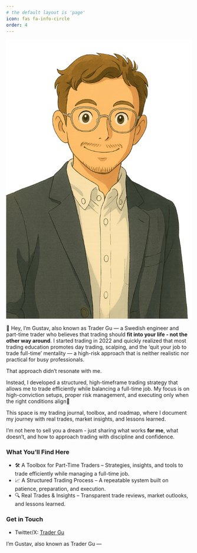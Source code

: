 ```yaml
---
# the default layout is 'page'
icon: fas fa-info-circle
order: 4
---
```


![Profile Trader Gu](/assets/img/tg-profile-ghibli-transparent.png)

👋 Hey, I’m Gustav, also known as Trader Gu — a Swedish engineer and part-time trader who believes that trading should **fit into your life - not the other way around**. I started trading in 2022 and quickly realized that most trading education promotes day trading, scalping, and the ‘quit your job to trade full-time’ mentality — a high-risk approach that is neither realistic nor practical for busy professionals.

That approach didn’t resonate with me.

Instead, I developed a structured, high-timeframe trading strategy that allows me to trade efficiently while balancing a full-time job. My focus is on high-conviction setups, proper risk management, and executing only when the right conditions align​📍 

This space is my trading journal, toolbox, and roadmap, where I document my journey with real trades, market insights, and lessons learned.

I’m not here to sell you a dream - just sharing what works **for me**, what doesn’t, and how to approach trading with discipline and confidence.

### What You’ll Find Here

- 🛠 A Toolbox for Part-Time Traders – Strategies, insights, and tools to trade efficiently while managing a full-time job.
- 📈 A Structured Trading Process – A repeatable system built on patience, preparation, and execution.
- 🔍 Real Trades & Insights – Transparent trade reviews, market outlooks, and lessons learned.

### Get in Touch
- Twitter/X: [Trader Gu](https://x.com/trader_gu)

I’m Gustav, also known as Trader Gu —
